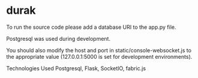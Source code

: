 # durak

To run the source code please add a database URI to the app.py file.

Postgresql was used during development.

You should also modify the host and port in static/console-websocket.js to the appropriate value (127.0.0.1:5000 is set for development environments).

Technologies Used Postgresql, Flask, SocketIO, fabric.js
